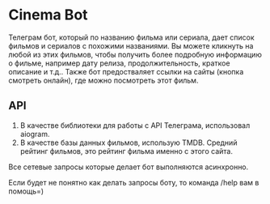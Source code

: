 # Cinema Bot
Телеграм бот, который по названию фильма или сериала, дает список фильмов и сериалов с похожими названиями.
Вы можете кликнуть на любой из этих фильмов, чтобы получить более подробную информацию о фильме, например дату релиза,
продолжительность, краткое описание и т.д.. Также бот предостваляет ссылки на сайты (кнопка смотреть онлайн), где можно посмотреть этот фильм.
## API
1. В качестве библиотеки для работы с API Телеграма, использовал aiogram.
2. В качестве базы данных фильмов, использую TMDB. Средний рейтинг фильмов, это рейтинг фильма именно с этого сайта.

Все сетевые запросы которые делает бот выполняются асинхронно.
 
Если будет не понятно как делать запросы боту, то команда /help вам в помощь=)
